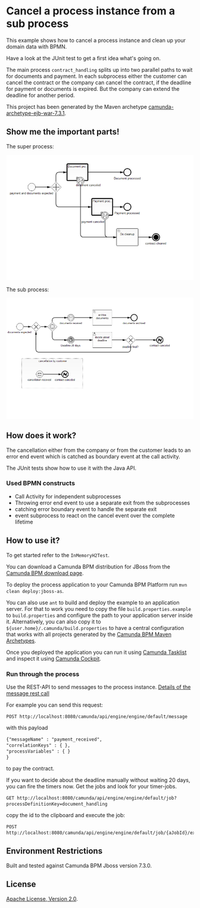 # Cancel a process instance from a sub process

This example shows how to cancel a process instance and clean up your domain data with BPMN.

Have a look at the JUnit test to get a first idea what's going on.

The main process `contract_handling` splits up into two parallel paths to wait for documents and payment. In each subprocess either the customer can cancel the contract or the company can cancel the contract, if the deadline for payment or documents is expired. But the company can extend the deadline for another period.

This project has been generated by the Maven archetype
[camunda-archetype-ejb-war-7.3.1](http://docs.camunda.org/latest/guides/user-guide/#process-applications-maven-project-templates-archetypes).

## Show me the important parts!
The super process:

![Super Process](src/main/resources/contract_handling.png)

The sub process:

![Sub Process](src/main/resources/document_handling.png)

## How does it work?

The cancellation either from the company or from the customer leads to an error end event which is catched as boundary event at the call activity.

The JUnit tests show how to use it with the Java API.

### Used BPMN constructs

* Call Activity for independent subprocesses
* Throwing error end event to use a separate exit from the subprocesses
* catching error boundary event to handle the separate exit
* event subprocess to react on the cancel event over the complete lifetime


## How to use it?
To get started refer to the `InMemoryH2Test`.

You can download a Camunda BPM distribution for JBoss from the
[Camunda BPM download page](http://camunda.org/download/).

To deploy the process application to your Camunda BPM Platform run `mvn clean deploy:jboss-as`. 

You can also use `ant` to build and deploy the example to an application server.
For that to work you need to copy the file `build.properties.example` to `build.properties`
and configure the path to your application server inside it.
Alternatively, you can also copy it to `${user.home}/.camunda/build.properties`
to have a central configuration that works with all projects generated by the
[Camunda BPM Maven Archetypes](http://docs.camunda.org/latest/guides/user-guide/#process-applications-maven-project-templates-archetypes).

Once you deployed the application you can run it using
[Camunda Tasklist](http://docs.camunda.org/latest/guides/user-guide/#tasklist)
and inspect it using
[Camunda Cockpit](http://docs.camunda.org/latest/guides/user-guide/#cockpit).

### Run through the process

Use the REST-API to send messages to the process instance. [Details of the message rest call](http://docs.camunda.org/7.3/api-references/rest/#message-deliver-a-message)

For example you can send this request:

    POST http://localhost:8080/camunda/api/engine/engine/default/message

with this payload

    {"messageName" : "payment_received",
    "correlationKeys" : { },
    "processVariables" : { }
    } 
    
to pay the contract. 

If you want to decide about the deadline manually without waiting 20 days, you can fire the timers now. Get the jobs and look for your timer-jobs.

    GET http://localhost:8080/camunda/api/engine/engine/default/job?processDefinitionKey=document_handling
copy the id to the clipboard and execute the job:

    POST http://localhost:8080/camunda/api/engine/engine/default/job/{aJobId}/execute



## Environment Restrictions
Built and tested against Camunda BPM Jboss version 7.3.0.

## License
[Apache License, Version 2.0](http://www.apache.org/licenses/LICENSE-2.0).

<!-- HTML snippet for index page
  <tr>
    <td><img src="snippets/terminate-subprocesses/src/main/resources/process.png" width="100"></td>
    <td><a href="snippets/terminate-subprocesses">Camunda BPM Process Application</a></td>
    <td>A Process Application for [Camunda BPM](http://docs.camunda.org).</td>
  </tr>
-->